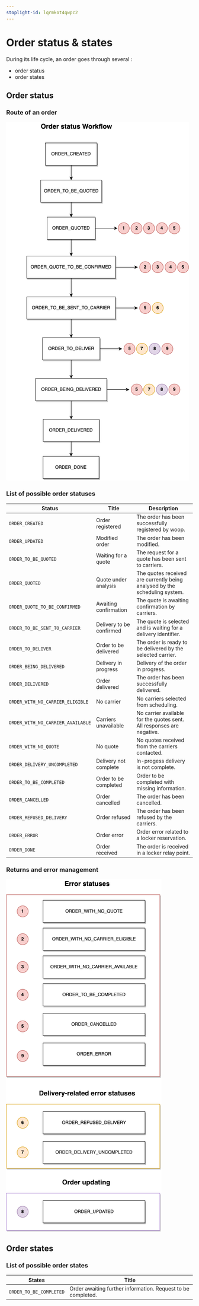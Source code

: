 ```yaml
---
stoplight-id: lqrmkot4qwpc2
---
```


# Order status & states

During its life cycle, an order goes through several :

- order status
- order states

## Order status

### Route of an order


![Workflow_status_commande.png](../../../assets/images/Order_status_workflow.png)


### List of possible order statuses

| Status                            | Title                    | Description                                                                |
| --------------------------------- | ------------------------ | -------------------------------------------------------------------------- |
| `ORDER_CREATED`                   | Order registered         | The order has been successfully registered by woop.                        |
| `ORDER_UPDATED`                   | Modified order           | The order has been modified.                                               |
| `ORDER_TO_BE_QUOTED`              | Waiting for a quote      | The request for a quote has been sent to carriers.                         |
| `ORDER_QUOTED`                    | Quote under analysis     | The quotes received are currently being analysed by the scheduling system. |
| `ORDER_QUOTE_TO_BE_CONFIRMED`     | Awaiting confirmation    | The quote is awaiting confirmation by carriers.                            |
| `ORDER_TO_BE_SENT_TO_CARRIER`     | Delivery to be confirmed | The quote is selected and is waiting for a delivery identifier.            |
| `ORDER_TO_DELIVER`                | Order to be delivered    | The order is ready to be delivered by the selected carrier.                |
| `ORDER_BEING_DELIVERED`           | Delivery in progress     | Delivery of the order in progress.                                         |
| `ORDER_DELIVERED`                 | Order delivered          | The order has been successfully delivered.                                 |
| `ORDER_WITH_NO_CARRIER_ELIGIBLE`  | No carrier               | No carriers selected from scheduling.                                      |
| `ORDER_WITH_NO_CARRIER_AVAILABLE` | Carriers unavailable     | No carrier available for the quotes sent. All responses are negative.      |
| `ORDER_WITH_NO_QUOTE`             | No quote                 | No quotes received from the carriers contacted.                            |
| `ORDER_DELIVERY_UNCOMPLETED`      | Delivery not complete    | In-progess delivery is not complete.                                       |
| `ORDER_TO_BE_COMPLETED`           | Order to be completed    | Order to be completed with missing information.                            |
| `ORDER_CANCELLED`                 | Order cancelled          | The order has been cancelled.                                              |
| `ORDER_REFUSED_DELIVERY`          | Order refused            | The order has been refused by the carriers.                                |
| `ORDER_ERROR`         | Order error           | Order error related to a locker reservation.                                |
| `ORDER_DONE`          | Order received             | The order is received in a locker relay point.                  |

### Returns and error management

![Order_status_workflow_annexes.png](../../../assets/images/Order_status_workflow_annexes.png)


## Order states

### List of possible order states

| States                  | Title                                                        |
| ----------------------- | ------------------------------------------------------------ |
| `ORDER_TO_BE_COMPLETED` | Order awaiting further information. Request to be completed. |
